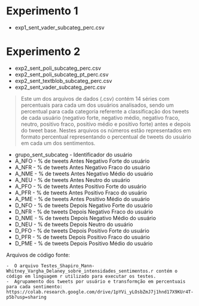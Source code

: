 
# Experimento 1
- exp1_sent_vader_subcateg_perc.csv

# Experimento 2
- exp2_sent_poli_subcateg_perc.csv
- exp2_sent_poli_subcateg_pt_perc.csv
- exp2_sent_textblob_subcateg_perc.csv
- exp2_sent_vader_subcateg_perc.csv


> Este um dos arquivos de dados (.csv) contém 14 séries com percentuais para cada um dos usuários analisados, sendo um percentual para cada categoria referente a classificação dos tweets de cada usuário (negativo forte, negativo médio, negativo fraco, neutro, positivo fraco, positivo médio e positivo forte) antes e depois do tweet base. Nestes arquivos os números estão representados em formato percentual representando o percentual de tweets do usuário em cada um dos sentimentos.

- grupo_sent_subcateg - Identificador do usuário
- A_NFO - % de tweets Antes Negativo Forte do usuário
- A_NFR - % de tweets Antes Negativo Fraco do usuário
- A_NME - % de tweets Antes Negativo Médio do usuário
- A_NEU - % de tweets Antes Neutro do usuário
- A_PFO - % de tweets Antes Positivo Forte do usuário
- A_PFR - % de tweets Antes Positivo Fraco do usuário
- A_PME - % de tweets Antes Positivo Médio do usuário
- D_NFO - % de tweets Depois Negativo Forte do usuário
- D_NFR - % de tweets Depois Negativo Fraco do usuário
- D_NME - % de tweets Depois Negativo Médio do usuário
- D_NEU - % de tweets Depois Neutro do usuário
- D_PFO - % de tweets Depois Positivo Forte do usuário
- D_PFR - % de tweets Depois Positivo Fraco do usuário
- D_PME - % de tweets Depois Positivo Médio do usuário

Arquivos de código fonte:
```
-  O arquivo Testes_Shapiro_Mann-Whitney_Vargha_Delaney_sobre_intensidades_sentimentos.r contém o código em linguagem r utilizado para executar os testes.
-  Agrupamento dos tweets por usuário e transformção em percentuais para cada sentimento: https://colab.research.google.com/drive/1pYVi_yLOsbZmJ7j1hnd17X9KUr4T-p5b?usp=sharing
```


